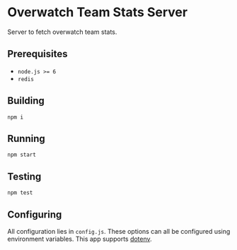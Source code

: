 # Overwatch Team Stats Server
Server to fetch overwatch team stats.

## Prerequisites
* `node.js >= 6`
* `redis`

## Building
`npm i`

## Running
`npm start`

## Testing
`npm test`

## Configuring
All configuration lies in `config.js`. These options can all be configured using environment variables. This app
supports [dotenv](https://github.com/motdotla/dotenv).
